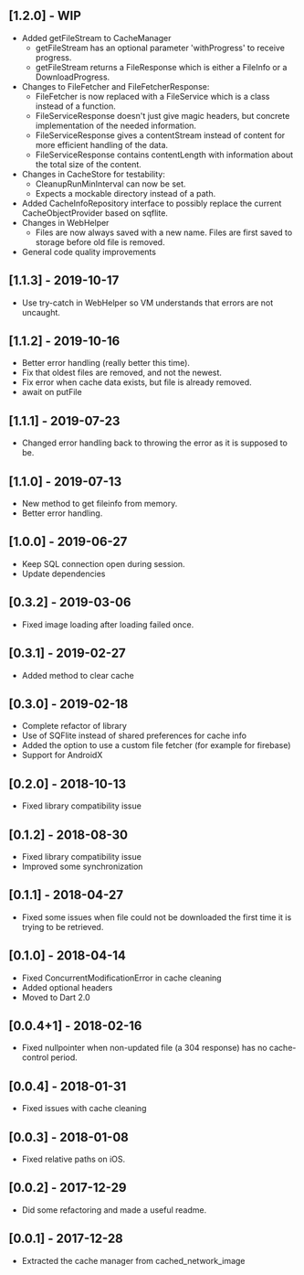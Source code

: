 ## [1.2.0] - WIP
* Added getFileStream to CacheManager
    * getFileStream has an optional parameter 'withProgress' to receive progress.
    * getFileStream returns a FileResponse which is either a FileInfo or a DownloadProgress.
* Changes to FileFetcher and FileFetcherResponse:
    * FileFetcher is now replaced with a FileService which is a class instead of a function.
    * FileServiceResponse doesn't just give magic headers, but concrete implementation of the needed information.
    * FileServiceResponse gives a contentStream instead of content for more efficient handling of the data.
    * FileServiceResponse contains contentLength with information about the total size of the content.
* Changes in CacheStore for testability:
    * CleanupRunMinInterval can now be set.
    * Expects a mockable directory instead of a path.
* Added CacheInfoRepository interface to possibly replace the current CacheObjectProvider based on sqflite.
* Changes in WebHelper
    * Files are now always saved with a new name. Files are first saved to storage before old file is removed.
* General code quality improvements

## [1.1.3] - 2019-10-17
* Use try-catch in WebHelper so VM understands that errors are not uncaught.

## [1.1.2] - 2019-10-16

* Better error handling (really better this time).
* Fix that oldest files are removed, and not the newest.
* Fix error when cache data exists, but file is already removed.
* await on putFile

## [1.1.1] - 2019-07-23

* Changed error handling back to throwing the error as it is supposed to be.

## [1.1.0] - 2019-07-13

* New method to get fileinfo from memory.
* Better error handling.

## [1.0.0] - 2019-06-27

* Keep SQL connection open during session.
* Update dependencies

## [0.3.2] - 2019-03-06

* Fixed image loading after loading failed once.

## [0.3.1] - 2019-02-27

* Added method to clear cache

## [0.3.0] - 2019-02-18

* Complete refactor of library
* Use of SQFlite instead of shared preferences for cache info
* Added the option to use a custom file fetcher (for example for firebase)
* Support for AndroidX

## [0.2.0] - 2018-10-13

* Fixed library compatibility issue

## [0.1.2] - 2018-08-30

* Fixed library compatibility issue
* Improved some synchronization

## [0.1.1] - 2018-04-27

* Fixed some issues when file could not be downloaded the first time it is trying to be retrieved.

## [0.1.0] - 2018-04-14

* Fixed ConcurrentModificationError in cache cleaning
* Added optional headers
* Moved to Dart 2.0

## [0.0.4+1] - 2018-02-16

* Fixed nullpointer when non-updated file (a 304 response) has no cache-control period. 

## [0.0.4] - 2018-01-31

* Fixed issues with cache cleaning

## [0.0.3] - 2018-01-08

* Fixed relative paths on iOS.

## [0.0.2] - 2017-12-29

* Did some refactoring and made a useful readme.

## [0.0.1] - 2017-12-28

* Extracted the cache manager from cached_network_image
